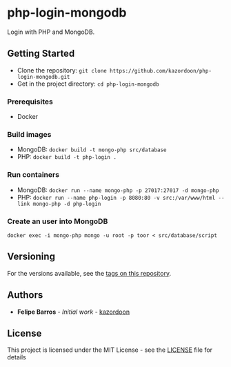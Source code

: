 
# php-login-mongodb
Login with PHP and MongoDB.

## Getting Started

- Clone the repository: `git clone https://github.com/kazordoon/php-login-mongodb.git`
- Get in the project directory: `cd php-login-mongodb`

### Prerequisites
- Docker

### Build images
- MongoDB: `docker build -t mongo-php src/database`
- PHP: `docker build -t php-login .`

### Run containers
- MongoDB: `docker run --name mongo-php -p 27017:27017 -d mongo-php`
- PHP: `docker run --name php-login -p 8080:80 -v src:/var/www/html --link mongo-php -d php-login`

### Create an user into MongoDB
`docker exec -i mongo-php mongo -u root -p toor < src/database/script`

## Versioning

For the versions available, see the [tags on this repository](https://github.com/kazordoon/php-login-mongodb/tags). 

## Authors

* **Felipe Barros** - *Initial work* - [kazordoon](https://github.com/kazordoon)

## License

This project is licensed under the MIT License - see the [LICENSE](LICENSE) file for details

